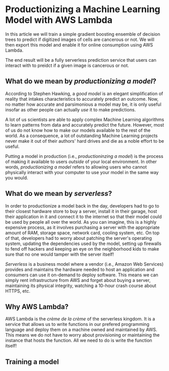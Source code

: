 # Productionizing a Machine Learning Model with AWS Lambda

In this article we will train a simple gradient boosting ensemble of decision
trees to predict if digitized images of cells are cancerous or not. We will then
export this model and enable it for online consumption using AWS Lambda.

The end result will be a fully serverless prediction service that users can
interact with to preidct if a given image is cancerous or not.

## What do we mean by _productionizing a model_?
According to Stephen Hawking, a _good model_ is an elegant simplification of
reality that intakes characteristics to accurately predict an outcome. Now, no
matter how accurate and parsimonious a model may be, it is only useful
insofar as other people can actually _use_ it to make predictions.

A lot of us scientists are able to apply complex Machine Learning algorithms to
learn patterns from data and accurately predict the future. However, most of us
do not know how to make our models available to the rest of the world. As a
consequence, a lot of outstanding Machine Learning projects never make it out of
their authors' hard drives and die as a noble effort to be useful.

Putting a model in production (i.e., _productioninzing a model_) is the process
of making it available to users _outside_ of your local environment. In other
words, _productionizing a model_ refers to allowing users who cannot physically
interact with your computer to use your model in the same way you would.

## What do we mean by _serverless_?
In order to productionize a model back in the day, developers had to go to their
closest hardware store to buy a server, install it in their garage, host their
application in it and connect it to the internet so that their model could be
used by people all over the world. As you can imagine, this is a highly
expensive process, as it involves purchasing a server with the appropriate
amount of RAM, storage space, network card, cooling system, etc. On top of that,
developers had to worry about patching the server's operating system, updating
the dependencies used by the model, setting up firewalls to fend off hackers and
keeping an eye on the neighborhood kids to make sure that no one would tamper
with the server itself!

_Serverless_ is a business model where a vendor (i.e., Amazon Web Services)
provides and maintains the hardware needed to host an application and consumers
can use it on-demand to deploy software. This means we can simply rent
infrastructure from AWS and forget about buying a server, maintaining its
physical integrity, watching a 10-hour crash course about HTTPS, etc.

## Why AWS Lambda?
AWS Lambda is the _crème de la crème_ of the serverless kingdom. It is a service
that allows us to write functions in our prefered programming language and
deploy them on a machine owned and maintained by AWS. This means we do not have
to worry about provisioning or maintaining the instance that hosts the function.
All we need to do is write the function itself!

## Training a model
